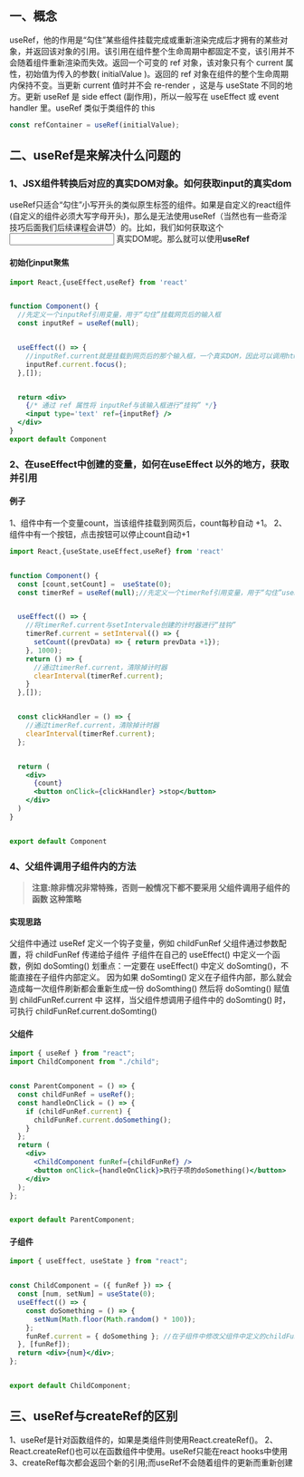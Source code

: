 ## 一、概念
useRef，他的作用是“勾住”某些组件挂载完成或重新渲染完成后才拥有的某些对象，并返回该对象的引用。该引用在组件整个生命周期中都固定不变，该引用并不会随着组件重新渲染而失效。返回一个可变的 ref 对象，该对象只有个 current 属性，初始值为传入的参数( initialValue )。返回的 ref 对象在组件的整个生命周期内保持不变。当更新 current 值时并不会 re-render ，这是与 useState 不同的地方。更新 useRef 是 side effect (副作用)，所以一般写在 useEffect 或 event handler 里。useRef 类似于类组件的 this
```jsx
const refContainer = useRef(initialValue);

```
## 二、useRef是来解决什么问题的
### 1、JSX组件转换后对应的真实DOM对象。如何获取input的真实dom
useRef只适合“勾住”小写开头的类似原生标签的组件。如果是自定义的react组件(自定义的组件必须大写字母开头)，那么是无法使用useRef（当然也有一些奇淫技巧后面我们后续课程会讲😈）的。比如，我们如何获取这个 <input/> 真实DOM呢。那么就可以使用**useRef**
#### 初始化input聚焦
```jsx
import React,{useEffect,useRef} from 'react'


function Component() {
  //先定义一个inputRef引用变量，用于“勾住”挂载网页后的输入框
  const inputRef = useRef(null);


  useEffect(() => {
    //inputRef.current就是挂载到网页后的那个输入框，一个真实DOM，因此可以调用html中的方法focus()
    inputRef.current.focus();
  },[]);


  return <div>
    {/* 通过 ref 属性将 inputRef与该输入框进行“挂钩” */}
    <input type='text' ref={inputRef} />
  </div>
}
export default Component
```
### 2、在useEffect中创建的变量，如何在useEffect 以外的地方，获取并引用
#### 例子
1、组件中有一个变量count，当该组件挂载到网页后，count每秒自动 +1。
2、组件中有一个按钮，点击按钮可以停止count自动+1

```jsx
import React,{useState,useEffect,useRef} from 'react'


function Component() {
  const [count,setCount] =  useState(0);
  const timerRef = useRef(null);//先定义一个timerRef引用变量，用于“勾住”useEffect中通过setIntervale创建的计时器


  useEffect(() => {
    //将timerRef.current与setIntervale创建的计时器进行“挂钩”
    timerRef.current = setInterval(() => {
      setCount((prevData) => { return prevData +1});
    }, 1000);
    return () => {
      //通过timerRef.current，清除掉计时器
      clearInterval(timerRef.current);
    }
  },[]);


  const clickHandler = () => {
    //通过timerRef.current，清除掉计时器
    clearInterval(timerRef.current);
  };


  return (
    <div>
      {count}
      <button onClick={clickHandler} >stop</button>
    </div>
  )
}


export default Component
```
### 4、父组件调用子组件内的方法
> **注意:除非情况非常特殊，否则一般情况下都不要采用 父组件调用子组件的函数 这种策略**

#### 实现思路
父组件中通过 useRef 定义一个钩子变量，例如 childFunRef
父组件通过参数配置，将 childFunRef 传递给子组件
子组件在自己的 useEffect() 中定义一个函数，例如 doSomting()
划重点：一定要在 useEffect() 中定义 doSomting()，不能直接在子组件内部定义。
因为如果 doSomting() 定义在子组件内部，那么就会造成每一次组件刷新都会重新生成一份 doSomthing()
然后将 doSomting() 赋值到 childFunRef.current 中
这样，当父组件想调用子组件中的 doSomting() 时，可执行 childFunRef.current.doSomting()
#### 父组件
```jsx
import { useRef } from "react";
import ChildComponent from "./child";


const ParentComponent = () => {
  const childFunRef = useRef();
  const handleOnClick = () => {
    if (childFunRef.current) {
      childFunRef.current.doSomething();
    }
  };
  return (
    <div>
      <ChildComponent funRef={childFunRef} />
      <button onClick={handleOnClick}>执行子项的doSomething()</button>
    </div>
  );
};


export default ParentComponent;
```
#### 子组件
```jsx
import { useEffect, useState } from "react";


const ChildComponent = ({ funRef }) => {
  const [num, setNum] = useState(0);
  useEffect(() => {
    const doSomething = () => {
      setNum(Math.floor(Math.random() * 100));
    };
    funRef.current = { doSomething }; //在子组件中修改父组件中定义的childFunRef的值
  }, [funRef]);
  return <div>{num}</div>;
};


export default ChildComponent;
```

## 三、useRef与createRef的区别
1、useRef是针对函数组件的，如果是类组件则使用React.createRef()。
2、React.createRef()也可以在函数组件中使用。useRef只能在react hooks中使用
3、createRef每次都会返回个新的引用;而useRef不会随着组件的更新而重新创建
